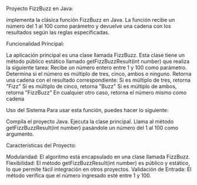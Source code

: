 Proyecto FizzBuzz en Java:

 implementa la clásica función FizzBuzz en Java. La función recibe un número del 1 al 100 como parámetro y devuelve una cadena con los resultados según las reglas especificadas.

Funcionalidad Principal:

La aplicación principal es una clase llamada FizzBuzz. Esta clase tiene un método público estático llamado getFizzBuzzResult(int number) que realiza la siguiente tarea:
Recibe un número entero entre 1 y 100 como parámetro.
Determina si el número es múltiplo de tres, cinco, ambos o ninguno.
Retorna una cadena con el resultado correspondiente:
Si es múltiplo de tres, retorna "Fizz"
Si es múltiplo de cinco, retorna "Buzz"
Si es múltiplo de ambos, retorna "FizzBuzz"
En cualquier otro caso, retorna el número mismo como cadena

Uso del Sistema
Para usar esta función, puedes hacer lo siguiente:

Compila el proyecto Java.
Ejecuta la clase principal.
Llama al método getFizzBuzzResult(int number) pasándole un número del 1 al 100 como argumento.

Características del Proyecto:

Modularidad: El algoritmo está encapsulado en una clase llamada FizzBuzz.
Flexibilidad: El método getFizzBuzzResult(int number) es público y estático, lo que permite fácil integración en otros proyectos.
Validación de Entrada: El método verifica que el número ingresado esté entre 1 y 100.
